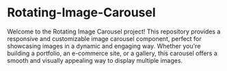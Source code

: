 # Rotating-Image-Carousel
Welcome to the Rotating Image Carousel project! This repository provides a responsive and customizable image carousel component, perfect for showcasing images in a dynamic and engaging way. Whether you're building a portfolio, an e-commerce site, or a gallery, this carousel offers a smooth and visually appealing way to display multiple images.
